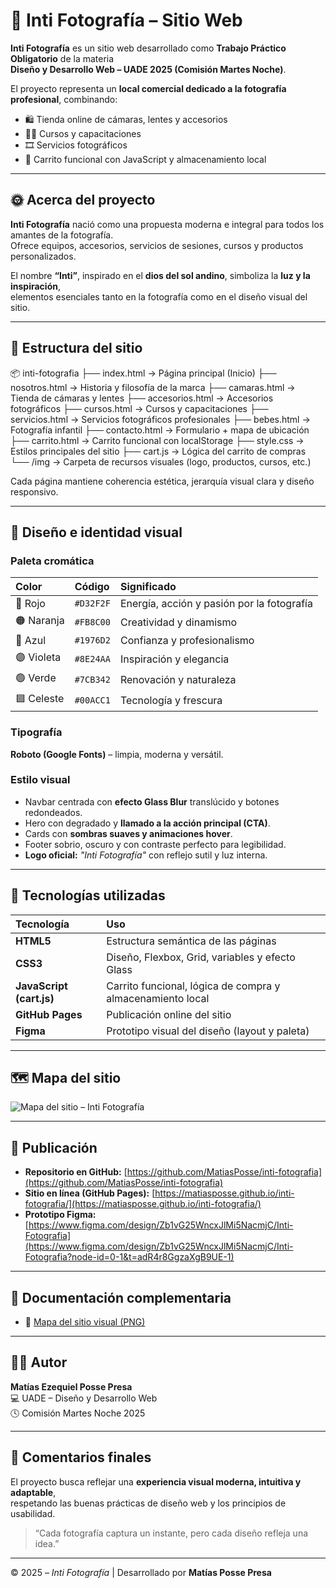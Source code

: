 # 📸 Inti Fotografía – Sitio Web

**Inti Fotografía** es un sitio web desarrollado como **Trabajo Práctico Obligatorio** de la materia  
**Diseño y Desarrollo Web – UADE 2025 (Comisión Martes Noche)**.

El proyecto representa un **local comercial dedicado a la fotografía profesional**, combinando:
- 🛍️ Tienda online de cámaras, lentes y accesorios  
- 🧑‍🏫 Cursos y capacitaciones  
- 🎞️ Servicios fotográficos  
- 🛒 Carrito funcional con JavaScript y almacenamiento local

---

## 🌞 Acerca del proyecto

**Inti Fotografía** nació como una propuesta moderna e integral para todos los amantes de la fotografía.  
Ofrece equipos, accesorios, servicios de sesiones, cursos y productos personalizados.

El nombre **“Inti”**, inspirado en el **dios del sol andino**, simboliza la **luz y la inspiración**,  
elementos esenciales tanto en la fotografía como en el diseño visual del sitio.

---

## 🧱 Estructura del sitio

📦 inti-fotografia
├── index.html → Página principal (Inicio)
├── nosotros.html → Historia y filosofía de la marca
├── camaras.html → Tienda de cámaras y lentes
├── accesorios.html → Accesorios fotográficos
├── cursos.html → Cursos y capacitaciones
├── servicios.html → Servicios fotográficos profesionales
├── bebes.html → Fotografía infantil
├── contacto.html → Formulario + mapa de ubicación
├── carrito.html → Carrito funcional con localStorage
├── style.css → Estilos principales del sitio
├── cart.js → Lógica del carrito de compras
└── /img → Carpeta de recursos visuales (logo, productos, cursos, etc.)


Cada página mantiene coherencia estética, jerarquía visual clara y diseño responsivo.

---

## 🎨 Diseño e identidad visual

### Paleta cromática
| Color | Código | Significado |
|:--|:--|:--|
| 🔴 Rojo | `#D32F2F` | Energía, acción y pasión por la fotografía |
| 🟠 Naranja | `#FB8C00` | Creatividad y dinamismo |
| 🔵 Azul | `#1976D2` | Confianza y profesionalismo |
| 🟣 Violeta | `#8E24AA` | Inspiración y elegancia |
| 🟢 Verde | `#7CB342` | Renovación y naturaleza |
| 🟦 Celeste | `#00ACC1` | Tecnología y frescura |

### Tipografía
**Roboto (Google Fonts)** – limpia, moderna y versátil.

### Estilo visual
- Navbar centrada con **efecto Glass Blur** translúcido y botones redondeados.  
- Hero con degradado y **llamado a la acción principal (CTA)**.  
- Cards con **sombras suaves y animaciones hover**.  
- Footer sobrio, oscuro y con contraste perfecto para legibilidad.  
- **Logo oficial:** *"Inti Fotografía"* con reflejo sutil y luz interna.

---

## 🧠 Tecnologías utilizadas

| Tecnología | Uso |
|:--|:--|
| **HTML5** | Estructura semántica de las páginas |
| **CSS3** | Diseño, Flexbox, Grid, variables y efecto Glass |
| **JavaScript (cart.js)** | Carrito funcional, lógica de compra y almacenamiento local |
| **GitHub Pages** | Publicación online del sitio |
| **Figma** | Prototipo visual del diseño (layout y paleta) |

---

## 🗺️ Mapa del sitio

![Mapa del sitio – Inti Fotografía](./Mapa_del_Sitio_Inti_Fotografia_v2.png)

---

## 🚀 Publicación

- **Repositorio en GitHub:** [https://github.com/MatiasPosse/inti-fotografia](https://github.com/MatiasPosse/inti-fotografia)  
- **Sitio en línea (GitHub Pages):** [https://matiasposse.github.io/inti-fotografia/](https://matiasposse.github.io/inti-fotografia/)  
- **Prototipo Figma:** [https://www.figma.com/design/Zb1vG25WncxJlMi5NacmjC/Inti-Fotografia](https://www.figma.com/design/Zb1vG25WncxJlMi5NacmjC/Inti-Fotografia?node-id=0-1&t=adR4r8GgzaXgB9UE-1)

---

## 📁 Documentación complementaria

- 🧾 [Mapa del sitio visual (PNG)](./Mapa_del_Sitio_Inti_Fotografia.png)  

---

## 🧑‍🎓 Autor

**Matías Ezequiel Posse Presa**  
💻 UADE – Diseño y Desarrollo Web  
🕓 Comisión Martes Noche 2025

---

## 💬 Comentarios finales

El proyecto busca reflejar una **experiencia visual moderna, intuitiva y adaptable**,  
respetando las buenas prácticas de diseño web y los principios de usabilidad.  

> “Cada fotografía captura un instante, pero cada diseño refleja una idea.”

---

© 2025 – *Inti Fotografía* | Desarrollado por **Matías Posse Presa**
